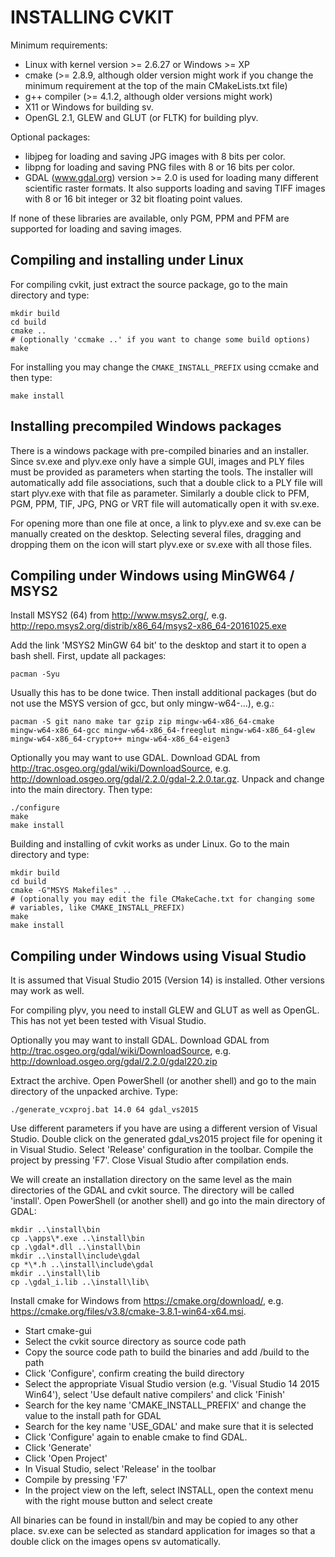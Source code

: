 
INSTALLING CVKIT
================

Minimum requirements:

- Linux with kernel version >= 2.6.27 or Windows >= XP
- cmake (>= 2.8.9, although older version might work if you change the minimum
  requirement at the top of the main CMakeLists.txt file)
- g++ compiler (>= 4.1.2, although older versions might work)
- X11 or Windows for building sv.
- OpenGL 2.1, GLEW and GLUT (or FLTK) for building plyv.

Optional packages:

- libjpeg for loading and saving JPG images with 8 bits per color.
- libpng for loading and saving PNG files with 8 or 16 bits per color.
- GDAL (www.gdal.org) version >= 2.0 is used for loading many different
  scientific raster formats. It also supports loading and saving TIFF
  images with 8 or 16 bit integer or 32 bit floating point values.

If none of these libraries are available, only PGM, PPM and PFM are
supported for loading and saving images.

Compiling and installing under Linux
------------------------------------

For compiling cvkit, just extract the source package, go to the main
directory and type:

    mkdir build
    cd build
    cmake ..
    # (optionally 'ccmake ..' if you want to change some build options)
    make

For installing you may change the `CMAKE_INSTALL_PREFIX` using
ccmake and then type:

    make install

Installing precompiled Windows packages
---------------------------------------

There is a windows package with pre-compiled binaries and an installer. Since
sv.exe and plyv.exe only have a simple GUI, images and PLY files must be
provided as parameters when starting the tools. The installer will
automatically add file associations, such that a double click to a PLY file
will start plyv.exe with that file as parameter. Similarly a double click to
PFM, PGM, PPM, TIF, JPG, PNG or VRT file will automatically open it with
sv.exe.

For opening more than one file at once, a link to plyv.exe and sv.exe can be
manually created on the desktop. Selecting several files, dragging and dropping
them on the icon will start plyv.exe or sv.exe with all those files.

Compiling under Windows using MinGW64 / MSYS2
---------------------------------------------

Install MSYS2 (64) from http://www.msys2.org/, e.g.
http://repo.msys2.org/distrib/x86_64/msys2-x86_64-20161025.exe

Add the link 'MSYS2 MinGW 64 bit' to the desktop and start it to open a bash
shell. First, update all packages:

    pacman -Syu

Usually this has to be done twice. Then install additional packages (but do
not use the MSYS version of gcc, but only mingw-w64-...), e.g.:

    pacman -S git nano make tar gzip zip mingw-w64-x86_64-cmake
    mingw-w64-x86_64-gcc mingw-w64-x86_64-freeglut mingw-w64-x86_64-glew
    mingw-w64-x86_64-crypto++ mingw-w64-x86_64-eigen3

Optionally you may want to use GDAL. Download GDAL from
http://trac.osgeo.org/gdal/wiki/DownloadSource,
e.g. http://download.osgeo.org/gdal/2.2.0/gdal-2.2.0.tar.gz. Unpack and
change into the main directory. Then type:

    ./configure
    make
    make install

Building and installing of cvkit works as under Linux. Go to the main
directory and type:

    mkdir build
    cd build
    cmake -G"MSYS Makefiles" ..
    # (optionally you may edit the file CMakeCache.txt for changing some
    # variables, like CMAKE_INSTALL_PREFIX)
    make
    make install

Compiling under Windows using Visual Studio
-------------------------------------------

It is assumed that Visual Studio 2015 (Version 14) is installed. Other
versions may work as well.

For compiling plyv, you need to install GLEW and GLUT as well as OpenGL.
This has not yet been tested with Visual Studio.

Optionally you may want to install GDAL. Download GDAL from
http://trac.osgeo.org/gdal/wiki/DownloadSource,
e.g. http://download.osgeo.org/gdal/2.2.0/gdal220.zip

Extract the archive. Open PowerShell (or another shell) and go to the main
directory of the unpacked archive. Type:

    ./generate_vcxproj.bat 14.0 64 gdal_vs2015

Use different parameters if you have are using a different version of
Visual Studio. Double click on the generated gdal_vs2015 project file
for opening it in Visual Studio. Select 'Release' configuration in the
toolbar. Compile the project by pressing 'F7'. Close Visual Studio
after compilation ends.

We will create an installation directory on the same level as the main
directories of the GDAL and cvkit source. The directory will be called
'install'. Open PowerShell (or another shell) and go into the main
directory of GDAL:

    mkdir ..\install\bin
    cp .\apps\*.exe ..\install\bin
    cp .\gdal*.dll ..\install\bin
    mkdir ..\install\include\gdal
    cp *\*.h ..\install\include\gdal
    mkdir ..\install\lib
    cp .\gdal_i.lib ..\install\lib\

Install cmake for Windows from https://cmake.org/download/, e.g.
https://cmake.org/files/v3.8/cmake-3.8.1-win64-x64.msi.

- Start cmake-gui
- Select the cvkit source directory as source code path
- Copy the source code path to build the binaries and add /build to the
  path
- Click 'Configure', confirm creating the build directory
- Select the appropriate Visual Studio version (e.g. 'Visual Studio 14
  2015 Win64'), select 'Use default native compilers' and click 'Finish'
- Search for the key name 'CMAKE_INSTALL_PREFIX' and change the value to
  the install path for GDAL
- Search for the key name 'USE_GDAL' and make sure that it is selected
- Click 'Configure' again to enable cmake to find GDAL.
- Click 'Generate'
- Click 'Open Project'
- In Visual Studio, select 'Release' in the toolbar
- Compile by pressing 'F7'
- In the project view on the left, select INSTALL, open the context menu
  with the right mouse button and select create

All binaries can be found in install/bin and may be copied to any other
place. sv.exe can be selected as standard application for images so that
a double click on the images opens sv automatically.
